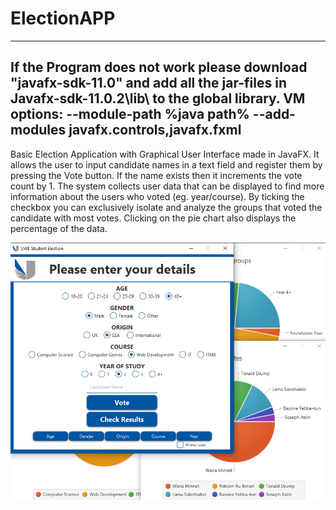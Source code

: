 # ElectionAPP
---------------------------------------------------------------------------------------------
If the Program does not work please download "javafx-sdk-11.0" and add all the jar-files in
Javafx-sdk-11.0.2\lib\ to the global library.
VM options: --module-path %java path% --add-modules javafx.controls,javafx.fxml
---------------------------------------------------------------------------------------------

Basic Election Application with Graphical User Interface made in JavaFX. It allows the user to input candidate names in a text field
and register them by pressing the Vote button. If the name exists then it increments the vote count by 1.
The system collects user data that can be displayed to find more information about the users who voted
(eg. year/course). By ticking the checkbox you can exclusively isolate and analyze the groups that voted the
candidate with most votes. Clicking on the pie chart also displays the percentage of the data.

![Screenshot](src/packagefiles/MEDIA/application_screenshot.png)



